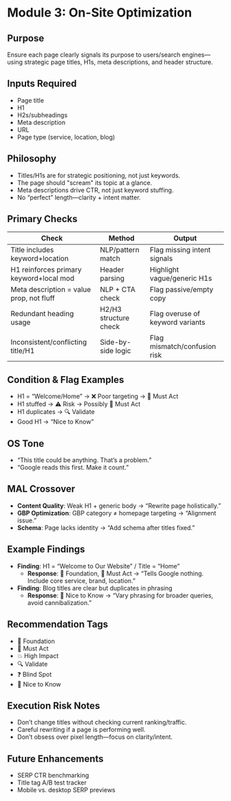 <!-- Filename: module3-onsite-optimization.md -->

# Module 3: On-Site Optimization

## Purpose
Ensure each page clearly signals its purpose to users/search engines—using strategic page titles, H1s, meta descriptions, and header structure.

## Inputs Required
- Page title
- H1
- H2s/subheadings
- Meta description
- URL
- Page type (service, location, blog)

## Philosophy
- Titles/H1s are for strategic positioning, not just keywords.
- The page should "scream" its topic at a glance.
- Meta descriptions drive CTR, not just keyword stuffing.
- No “perfect” length—clarity + intent matter.

## Primary Checks

| Check                                      | Method               | Output                                           |
|--------------------------------------------|----------------------|--------------------------------------------------|
| Title includes keyword+location            | NLP/pattern match    | Flag missing intent signals                      |
| H1 reinforces primary keyword+local mod    | Header parsing       | Highlight vague/generic H1s                     |
| Meta description = value prop, not fluff   | NLP + CTA check      | Flag passive/empty copy                         |
| Redundant heading usage                    | H2/H3 structure check| Flag overuse of keyword variants                |
| Inconsistent/conflicting title/H1          | Side-by-side logic   | Flag mismatch/confusion risk                    |

## Condition & Flag Examples
- H1 = “Welcome/Home” → ❌ Poor targeting → 📌 Must Act
- H1 stuffed → ⚠ Risk → Possibly 📌 Must Act
- H1 duplicates → 🔍 Validate
- Good H1 → “Nice to Know”

## OS Tone
- “This title could be anything. That’s a problem.”
- “Google reads this first. Make it count.”

## MAL Crossover
- **Content Quality**: Weak H1 + generic body → “Rewrite page holistically.”
- **GBP Optimization**: GBP category ≠ homepage targeting → “Alignment issue.”
- **Schema**: Page lacks identity → “Add schema after titles fixed.”

## Example Findings
- **Finding**: H1 = “Welcome to Our Website” / Title = “Home”
  - **Response**: 🧱 Foundation, 📌 Must Act → “Tells Google nothing. Include core service, brand, location.”
- **Finding**: Blog titles are clear but duplicates in phrasing
  - **Response**: 📎 Nice to Know → “Vary phrasing for broader queries, avoid cannibalization.”

## Recommendation Tags
- 🧱 Foundation
- 📌 Must Act
- 💥 High Impact
- 🔍 Validate
- ❓ Blind Spot
- 📎 Nice to Know

## Execution Risk Notes
- Don’t change titles without checking current ranking/traffic.
- Careful rewriting if a page is performing well.
- Don’t obsess over pixel length—focus on clarity/intent.

## Future Enhancements
- SERP CTR benchmarking
- Title tag A/B test tracker
- Mobile vs. desktop SERP previews
